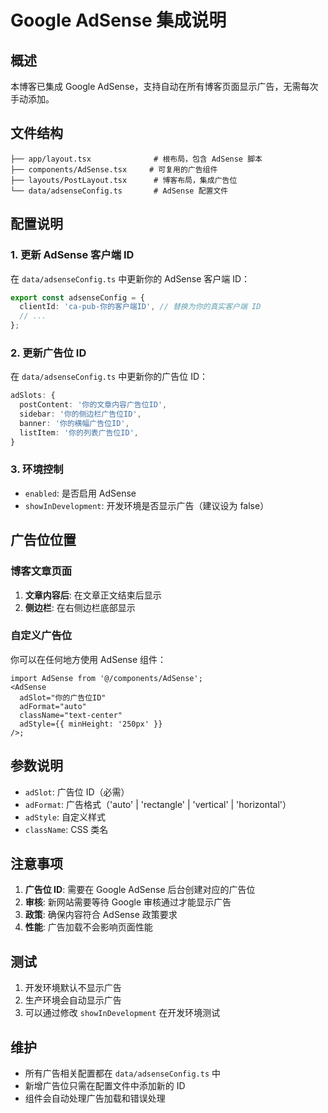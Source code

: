 # Google AdSense 集成说明

## 概述

本博客已集成 Google AdSense，支持自动在所有博客页面显示广告，无需每次手动添加。

## 文件结构

```
├── app/layout.tsx              # 根布局，包含 AdSense 脚本
├── components/AdSense.tsx     # 可复用的广告组件
├── layouts/PostLayout.tsx      # 博客布局，集成广告位
└── data/adsenseConfig.ts       # AdSense 配置文件
```

## 配置说明

### 1. 更新 AdSense 客户端 ID

在 `data/adsenseConfig.ts` 中更新你的 AdSense 客户端 ID：

```typescript
export const adsenseConfig = {
  clientId: 'ca-pub-你的客户端ID', // 替换为你的真实客户端 ID
  // ...
};
```

### 2. 更新广告位 ID

在 `data/adsenseConfig.ts` 中更新你的广告位 ID：

```typescript
adSlots: {
  postContent: '你的文章内容广告位ID',
  sidebar: '你的侧边栏广告位ID',
  banner: '你的横幅广告位ID',
  listItem: '你的列表广告位ID',
}
```

### 3. 环境控制

- `enabled`: 是否启用 AdSense
- `showInDevelopment`: 开发环境是否显示广告（建议设为 false）

## 广告位位置

### 博客文章页面

1. **文章内容后**: 在文章正文结束后显示
2. **侧边栏**: 在右侧边栏底部显示

### 自定义广告位

你可以在任何地方使用 AdSense 组件：

```tsx
import AdSense from '@/components/AdSense';
<AdSense
  adSlot="你的广告位ID"
  adFormat="auto"
  className="text-center"
  adStyle={{ minHeight: '250px' }}
/>;
```

## 参数说明

- `adSlot`: 广告位 ID（必需）
- `adFormat`: 广告格式（'auto' | 'rectangle' | 'vertical' | 'horizontal'）
- `adStyle`: 自定义样式
- `className`: CSS 类名

## 注意事项

1. **广告位 ID**: 需要在 Google AdSense 后台创建对应的广告位
2. **审核**: 新网站需要等待 Google 审核通过才能显示广告
3. **政策**: 确保内容符合 AdSense 政策要求
4. **性能**: 广告加载不会影响页面性能

## 测试

1. 开发环境默认不显示广告
2. 生产环境会自动显示广告
3. 可以通过修改 `showInDevelopment` 在开发环境测试

## 维护

- 所有广告相关配置都在 `data/adsenseConfig.ts` 中
- 新增广告位只需在配置文件中添加新的 ID
- 组件会自动处理广告加载和错误处理
